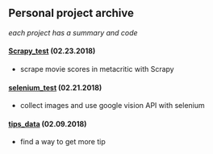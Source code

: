 ## Personal project archive
*each project has a summary and code* <br />

#### [Scrapy_test](https://github.com/Moons08/TIL/tree/master/project/180222_Scrapy_metacritic) (02.23.2018)
- scrape movie scores in metacritic with Scrapy

#### [selenium_test](https://github.com/Moons08/TIL/tree/master/project/180221_selenium) (02.21.2018)
- collect images and use google vision API with selenium

#### [tips_data](https://github.com/Moons08/TIL/tree/master/project/180209_seaborn_tips) (02.09.2018)
- find a way to get more tip
